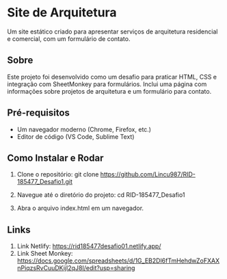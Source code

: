# Site de Arquitetura

Um site estático criado para apresentar serviços de arquitetura residencial e comercial, com um formulário de contato.

## Sobre

Este projeto foi desenvolvido como um desafio para praticar HTML, CSS e integração com SheetMonkey para formulários. Inclui uma página com informações sobre projetos de arquitetura e um formulário para contato.

## Pré-requisitos

- Um navegador moderno (Chrome, Firefox, etc.)
- Editor de código (VS Code, Sublime Text)

## Como Instalar e Rodar

1. Clone o repositório:
   git clone https://github.com/Lincu987/RID-185477_Desafio1.git
2. Navegue até o diretório do projeto:
   cd RID-185477_Desafio1

3. Abra o arquivo index.html em um navegador.

## Links 

1. Link Netlify: https://rid185477desafio01.netlify.app/
2. Link Sheet Monkey: https://docs.google.com/spreadsheets/d/1G_EB2Dl6fTmHehdwZoFXAXnPiqzsRvCuuDKijI2qJ8I/edit?usp=sharing
